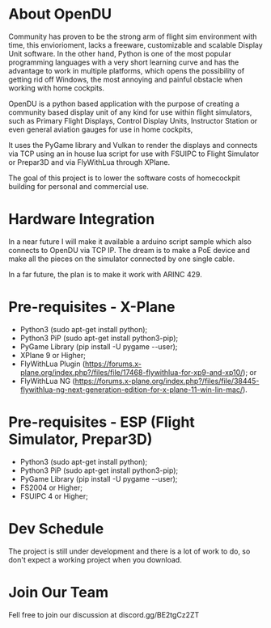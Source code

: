 # About OpenDU
Community has proven to be the strong arm of flight sim environment with time, this enviorioment, lacks a freeware, customizable and scalable Display Unit software. In the other hand, Python is one of the most popular programming languages with a very short learning curve and has the advantage to work in multiple platforms, which opens the possibility of getting rid off Windows, the most annoying and painful obstacle when working with home cockpits.

OpenDU is a python based application with the purpose of creating a community based display unit of any kind for use within flight simulators, such as Primary Flight Displays, Control Display Units, Instructor Station or even general aviation gauges for use in home cockpits,  

It uses the PyGame library and Vulkan to render the displays and connects via TCP using an in house lua script for use with FSUIPC to Flight Simulator or Prepar3D and via FlyWithLua through XPlane.

The goal of this project is to lower the software costs of homecockpit building for personal and commercial use.

# Hardware Integration
In a near future I will make it available a arduino script sample which also connects to OpenDU via TCP IP. The dream is to make a PoE device and make all the pieces on the simulator connected by one single cable.

In a far future, the plan is to make it work with ARINC 429.

# Pre-requisites - X-Plane
- Python3 (sudo apt-get install python);
- Python3 PiP (sudo apt-get install python3-pip);
- PyGame Library (pip install -U pygame --user);
- XPlane 9 or Higher;
- FlyWithLua Plugin (https://forums.x-plane.org/index.php?/files/file/17468-flywithlua-for-xp9-and-xp10/); or
- FlyWithLua NG (https://forums.x-plane.org/index.php?/files/file/38445-flywithlua-ng-next-generation-edition-for-x-plane-11-win-lin-mac/).

# Pre-requisites - ESP (Flight Simulator, Prepar3D)
- Python3 (sudo apt-get install python);
- Python3 PiP (sudo apt-get install python3-pip);
- PyGame Library (pip install -U pygame --user);
- FS2004 or Higher;
- FSUIPC 4 or Higher;

# Dev Schedule
The project is still under development and there is a lot of work to do, so don't expect a working project when you download.

# Join Our Team
Fell free to join our discussion at discord.gg/BE2tgCz2ZT
